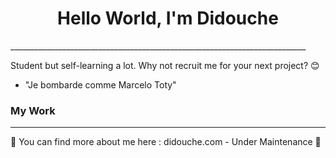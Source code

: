 <h1 align="center" color="red"> Hello World, I'm Didouche</h1>
__________________________________________________________________________

Student but self-learning a lot.
Why not recruit me for your next project? 😊


* "Je bombarde comme Marcelo Toty" 

### My Work
__________________________________________________________________________

🚧 You can find more about me here :  didouche.com - Under Maintenance 🚧
